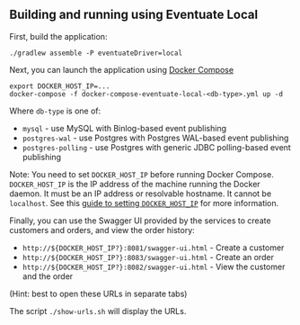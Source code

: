 ## Building and running using Eventuate Local

First, build the application:

```
./gradlew assemble -P eventuateDriver=local
```

Next, you can launch the application using [Docker Compose](https://docs.docker.com/compose/)

```
export DOCKER_HOST_IP=...
docker-compose -f docker-compose-eventuate-local-<db-type>.yml up -d
```

Where `db-type` is one of:

* `mysql` - use MySQL with Binlog-based event publishing
* `postgres-wal` - use Postgres with Postgres WAL-based event publishing
* `postgres-polling` - use Postgres with generic JDBC polling-based event publishing

Note: You need to set `DOCKER_HOST_IP` before running Docker Compose.
`DOCKER_HOST_IP` is the IP address of the machine running the Docker daemon.
It must be an IP address or resolvable hostname.
It cannot be `localhost`.
See this [guide to setting `DOCKER_HOST_IP`](http://eventuate.io/docs/usingdocker.html) for more information.

Finally, you can use the Swagger UI provided by the services to create customers and orders, and view the order history:

* `http://${DOCKER_HOST_IP?}:8081/swagger-ui.html` - Create a customer
* `http://${DOCKER_HOST_IP?}:8083/swagger-ui.html` - Create an order
* `http://${DOCKER_HOST_IP?}:8082/swagger-ui.html` - View the customer and the order

(Hint: best to open these URLs in separate tabs)

The script `./show-urls.sh` will display the URLs.